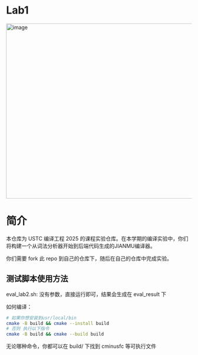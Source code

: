 # Lab1

<img width="899" height="475" alt="image" src="https://github.com/user-attachments/assets/82b0433e-63a7-41d4-8f4f-de8fcb23a798" />

# 简介

本仓库为 USTC 编译工程 2025 的课程实验仓库。在本学期的编译实验中，你们将构建一个从词法分析器开始到后端代码生成的JIANMU编译器。

你们需要 fork 此 repo 到自己的仓库下，随后在自己的仓库中完成实验。


## 测试脚本使用方法

eval_lab2.sh: 
    没有参数，直接运行即可，结果会生成在 eval_result 下

如何编译：
``` bash
# 如果你想安装到usr/local/bin
cmake -B build && cmake --install build
# 否则 执行以下指令
cmake -B build && cmake --build build
```

无论哪种命令，你都可以在 build/ 下找到 cminusfc 等可执行文件
